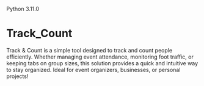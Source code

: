 Python 3.11.0

# Track_Count
Track &amp; Count is a simple tool designed to track and count people efficiently. Whether managing event attendance, monitoring foot traffic, or keeping tabs on group sizes, this solution provides a quick and intuitive way to stay organized. Ideal for event organizers, businesses, or personal projects!
